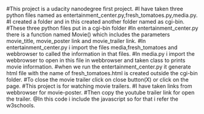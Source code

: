 #This project is a udacity nanodegree first project.
#I have taken three python files named as entertainment_center.py,fresh_tomatoes.py,media.py.
#I created a folder and in this created another folder named as cgi-bin.
#These three python files put in a cgi-bin folder
#In entertainment_center.py there is a function named Movie() which includes the parameters movie_title, movie_poster link and movie_trailer link.
#In entertainment_center.py i import the files media,fresh_tomatoes and webbrowser to called the information in that files.
#In media.py i import the webbrowser to open in this file in webbrowser and taken class to prints movie information.
#when we run the entertainment_center.py it generate html file with the name of fresh_tomatoes.html is created outside the cgi-bin folder.
#To close the movie trailer click on close button(X) or click on the page.
#This project is for watching movie trailers.
#I have taken links from webbrowser for movie-poster.
#Then copy the youtube trailer link for open the trailer. 
 @In this code i include the javascript so for that i refer the w3schools.
